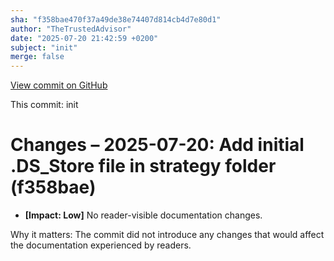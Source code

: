 ```yaml
---
sha: "f358bae470f37a49de38e74407d814cb4d7e80d1"
author: "TheTrustedAdvisor"
date: "2025-07-20 21:42:59 +0200"
subject: "init"
merge: false
---
```


[View commit on GitHub](https://github.com/TheTrustedAdvisor/FabricAdoptionFramework/commit/f358bae470f37a49de38e74407d814cb4d7e80d1)

This commit: init

# Changes – 2025-07-20: Add initial .DS_Store file in strategy folder (f358bae)

- **[Impact: Low]** No reader-visible documentation changes.

Why it matters: The commit did not introduce any changes that would affect the documentation experienced by readers.
